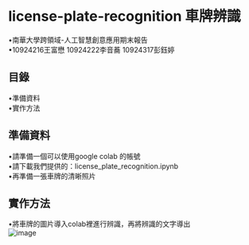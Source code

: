 # license-plate-recognition 車牌辨識   
•南華大學跨領域-人工智慧創意應用期末報告   
•10924216王富懋 10924222李音蕎 10924317彭鈺婷   
## 目錄   
•準備資料   
•實作方法   
## 準備資料    
•請準備一個可以使用google colab 的帳號   
•請下載我們提供的：license_plate_recognition.ipynb   
•再準備一張車牌的清晰照片
## 實作方法   
•將車牌的圖片導入colab裡進行辨識，再將辨識的文字導出   
![image](https://github.com/WuShuo02746480/license-plate/assets/71304560/97d14256-e4ce-4ce5-822f-743a3eaff4ea)   
